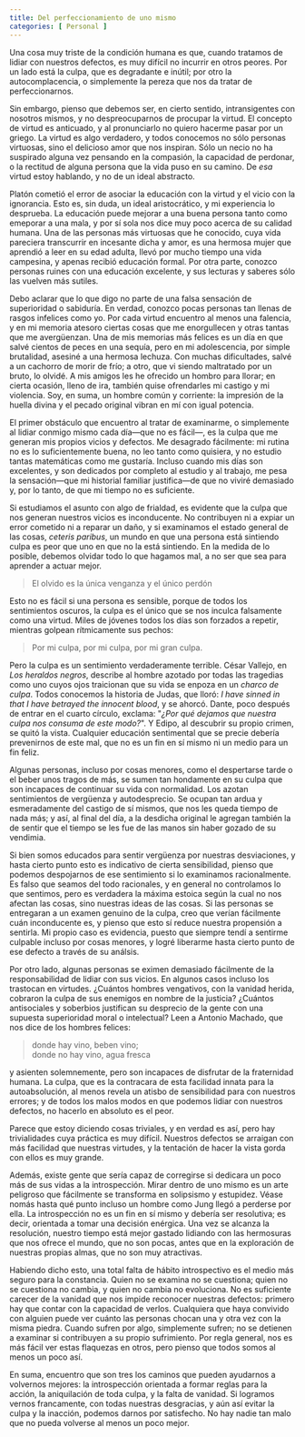 ```yaml
---
title: Del perfeccionamiento de uno mismo
categories: [ Personal ]
---
```



Una cosa muy triste de la condición humana es que, cuando tratamos de lidiar
con nuestros defectos, es muy difícil no incurrir en otros peores. Por un lado
está la culpa, que es degradante e inútil; por otro la autocomplacencia, o
simplemente la pereza que nos da tratar de perfeccionarnos. 

Sin embargo, pienso que debemos ser, en cierto sentido, intransigentes con
nosotros mismos, y no despreocuparnos de procupar la virtud. El concepto de
virtud es anticuado, y al pronunciarlo no quiero hacerme pasar por un griego.
La virtud es algo verdadero, y todos conocemos no sólo personas virtuosas, sino
el delicioso amor que nos inspiran. Sólo un necio no ha suspirado alguna vez
pensando en la compasión, la capacidad de perdonar, o la rectitud de alguna
persona que la vida puso en su camino. De *esa* virtud estoy hablando,
y no de un ideal abstracto.

Platón cometió el error de asociar la educación con la virtud y el vicio con la
ignorancia. Esto es, sin duda, un ideal aristocrático, y mi experiencia lo
desprueba. La educación puede mejorar a una buena persona tanto como emeporar a
una mala, y por sí sola nos dice muy poco acerca de su calidad humana. Una de
las personas más virtuosas que he conocido, cuya vida pareciera transcurrir en
incesante dicha y amor, es una
hermosa mujer que aprendió a leer en su edad adulta, llevó por mucho tiempo una
vida campesina, y apenas recibió educación formal. Por otra parte, conozco
personas ruines con una educación excelente, y sus lecturas y saberes sólo
las vuelven más sutiles.

Debo aclarar que lo que digo no parte de una falsa sensación de superioridad o
sabiduría. En verdad, conozco pocas personas tan llenas de rasgos infelices
como yo. Por cada virtud encuentro al menos una falencia, y en mi memoria
atesoro ciertas cosas que me enorgullecen y otras tantas que me avergüenzan.
Una de mis memorias más felices es un día en que salvé cientos de peces en una
sequía, pero en mi adolescencia, por simple brutalidad, asesiné a una hermosa
lechuza. Con muchas dificultades, salvé a un cachorro de morir de frío; a otro,
que vi siendo maltratado por un bruto, lo olvidé. A mis amigos les he ofrecido
un hombro para llorar; en cierta ocasión, lleno de ira, también quise
ofrendarles mi castigo y mi violencia. Soy, en suma, un hombre común y
corriente: la impresión de la huella divina y el pecado original vibran en mí
con igual potencia. 

El primer obstáculo que encuentro al tratar de examinarme, o simplemente al
lidiar conmigo mismo cada día—que no es fácil—, es la culpa que me generan
mis propios vicios y defectos. Me desagrado fácilmente: mi rutina no es lo
suficientemente buena, no leo tanto como quisiera, y no estudio tantas
matemáticas como me gustaría. Incluso cuando mis días son excelentes, y son
dedicados por completo al estudio y al trabajo, me pesa la sensación—que mi
historial familiar justifica—de que no viviré demasiado y, por lo tanto, de
que mi tiempo no es suficiente. 

Si estudiamos el asunto con algo de frialdad, es evidente que la culpa que
nos generan nuestros vicios es inconducente. No contribuyen ni a expiar un
error cometido ni a reparar un daño, y si examinamos el estado general de las
cosas, *ceteris paribus*, un mundo en que una persona está sintiendo
culpa es peor que uno en que no la está sintiendo. En la medida de lo posible,
debemos olvidar todo lo que hagamos mal, a no ser que sea para aprender a
actuar mejor.

> El olvido es la única venganza y el único perdón

Esto no es fácil si una persona es sensible, porque de todos los sentimientos
oscuros, la culpa es el único que se nos inculca falsamente como una virtud.
Miles de jóvenes todos los días son forzados a repetir, mientras golpean
rítmicamente sus pechos:

> Por mi culpa, por mi culpa,
> por mi gran culpa.

Pero la culpa es un sentimiento verdaderamente terrible. César Vallejo, en
*Los heraldos negros*, describe al hombre azotado por todas las
tragedias como uno cuyos ojos traicionan que su vida se enpoza en un
*charco de culpa*. Todos conocemos la historia de Judas, que lloró:
*I have sinned in that I have betrayed the innocent blood*, y se ahorcó.
Dante, poco después de entrar en el cuarto círculo, exclama: "*¿Por qué
dejamos que nuestra culpa nos consuma de este modo?*". Y Edipo, al descubrir su
propio crimen, se quitó la vista. Cualquier educación sentimental que se precie
debería prevenirnos de este mal, que no es un fin en sí mismo ni un medio para un
fin feliz.

Algunas personas, incluso por cosas menores, como el despertarse tarde o el
beber unos tragos de más, se sumen tan hondamente en su culpa que son incapaces
de continuar su vida con normalidad. Los azotan sentimientos de vergüenza y
autodesprecio. Se ocupan tan ardua y esmeradamente del castigo de sí mismos,
que nos les queda tiempo de nada más; y así, al final del día, a la desdicha
original le agregan también la de sentir que el tiempo se les fue de las manos
sin haber gozado de su vendimia.

Si bien somos educados para sentir vergüenza por nuestras desviaciones, y hasta
cierto punto esto es indicativo de cierta sensibilidad, pienso que podemos
despojarnos de ese sentimiento si lo examinamos racionalmente. Es falso que
seamos del todo racionales, y en general no controlamos lo que sentimos, pero
es verdadera la máxima estoica según la cual no nos afectan las cosas, sino
nuestras ideas de las cosas. Si las personas se entregaran a un examen genuino
de la culpa, creo que verían fácilmente cuán inconducente es, y pienso que esto
sí reduce nuestra propensión a sentirla. Mi propio caso es evidencia, puesto
que siempre tendí a sentirme culpable incluso por cosas menores, y logré
liberarme hasta cierto punto de ese defecto a través de su análsis.

Por otro lado, algunas personas se eximen demasiado fácilmente de la
responsabilidad de lidiar con sus vicios. En algunos casos incluso los
trastocan en virtudes. ¿Cuántos hombres vengativos, con la vanidad herida,
cobraron la culpa de sus enemigos en nombre de la justicia? ¿Cuántos
antisociales y soberbios justifican su desprecio de la gente con una supuesta
superioridad moral o intelectual? Leen a Antonio Machado, que nos dice de los
hombres felices:

> donde hay vino, beben vino;<br>
> donde no hay vino, agua fresca

y asienten solemnemente, pero son incapaces de disfrutar de la fraternidad
humana. La culpa, que es la contracara de esta facilidad innata para la
autoabsolución, al menos revela un atisbo de sensibilidad para con nuestros
errores; y de todos los malos modos en que podemos lidiar con nuestros
defectos, no hacerlo en absoluto es el peor. 

Parece que estoy diciendo cosas triviales, y en verdad es así, pero hay
trivialidades cuya práctica es muy difícil. Nuestros defectos se arraigan con
más facilidad que nuestras virtudes, y la tentación de hacer la vista gorda con
ellos es muy grande.

Además, existe gente que sería capaz de corregirse si dedicara un poco más de
sus vidas a la introspección. Mirar dentro de uno mismo es un arte peligroso que
fácilmente se transforma en solipsismo y estupidez. Véase nomás hasta qué punto
incluso un hombre como Jung llegó a perderse por ella. La introspección no es
un fin en sí mismo y debería ser resolutiva; es decir, orientada a tomar una
decisión enérgica. Una vez se alcanza la resolución, nuestro tiempo está mejor
gastado lidiando con las hermosuras que nos ofrece el mundo, que no son pocas,
antes que en la exploración de nuestras propias almas, que no son muy atractivas.

Habiendo dicho esto, una total falta de hábito introspectivo es el medio más
seguro para la constancia. Quien no se examina no se cuestiona; quien no se
cuestiona no cambia, y quien no cambia no evoluciona. No es suficiente carecer
de la vanidad que nos impide reconocer nuestras defectos: primero hay que
contar con la capacidad de verlos. Cualquiera que haya convivido con alguien
puede ver cuánto las personas chocan una y otra vez con la misma piedra. Cuando
sufren por algo, simplemente sufren; no se detienen a examinar si contribuyen a
su propio sufrimiento. Por regla general, nos es más fácil ver estas flaquezas
en otros, pero pienso que todos somos al menos un poco así.

En suma, encuentro que son tres los caminos que pueden ayudarnos a volvernos
mejores: la introspección orientada a formar reglas para la acción, la
aniquilación de toda culpa, y la falta de vanidad. Si logramos vernos
francamente, con todas nuestras desgracias, y aún así evitar la culpa y la
inacción, podemos darnos por satisfecho. No hay nadie tan malo que no pueda
volverse al menos un poco mejor.



















